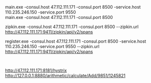main.exe  -consul.host 47.112.111.171 -consul.port 8500  -service.host 110.235.246.150   -service.port 9550          
main.exe   -consul.host 47.112.111.171  -consul.port 8500                                                                                                



zipkin.exe -consul.host 47.112.111.171 -consul.port 8500  --zipkin.url http://47.112.111.171:9411/zipkin/api/v2/spans                                                  



register.exe -consul.host 47.112.111.171 -consul.port 8500  -service.host 110.235.246.150   -service.port 9550     --zipkin.url http://47.112.111.171:9411/zipkin/api/v2/spans                                                                          

​                                               

http://47.112.111.171:8181/hystrix      
http://127.0.0.1:8880/arithmetic/calculate/Add/9851/1245821             